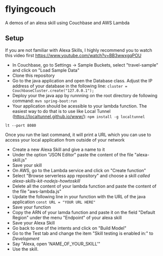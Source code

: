 # flyingcouch

A demos of an alexa skill using Couchbase and AWS Lambda


## Setup

If you are not familiar with Alexa Skills, I highly recommend you to watch this video first https://www.youtube.com/watch?v=BB3wwxgqPOU


* In Couchbase, go to Settings -> Sample Buckets, select "travel-sample" and click on "Load Sample Data"
* Clone this repository
* Go to the java application and open the Database class. Adjust the IP address of your database in the following line:
`cluster = CouchbaseCluster.create("127.0.0.1");`
* Deploy your the java app by runnning on the root directory de following command:
`mvn spring-boot:run`
* Your application should be acessible to your lambda function. The easiest way to do that is to use like Local Tunnel (https://localtunnel.github.io/www/):
`npm install -g localtunnel`

`lt --port 8080`


 Once you run the last command, it will print a URL which you can use to access your local application from outside of your network
* Create a new Alexa Skill and give a name to it
* Under the option "JSON Editor" paste the content of the file "alexa-skill.js"
* Save your skill
* On AWS, go to the Lambda service and click on "Create function"
* Select "Browse serverless app repository" and choose a skill *called alexa-skills-kit-nodejs-howtoskill*
* Delete all the content of your lambda function and paste the content of the file "aws-lambda.js" 
* Update the following line in your function with the URL of the java application
`const URL = "YOUR URL HERE"`
* Save your function
* Copy the ARN of your lamda function and paste it on the field "Default Region" under the menu "Endpoint" of your alexa skill
* Save your Alexa Skill
* Go back to one of the intents and click on "Build Model"
* Go to the Test tab and change the item "Skill testing is enabled in:" to *Development*
* Say "Alexa, open 'NAME_OF_YOUR_SKILL'"
* Use the skill.





